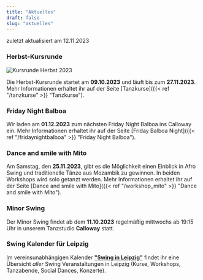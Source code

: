 ```yaml
---
title: "Aktuelles"
draft: false
slug: "aktuelles"
---
```


zuletzt aktualisiert am 12.11.2023

### Herbst-Kursrunde
![Kursrunde Herbst 2023](../slider_kurse_herbst_2023.png)

Die Herbst-Kursrunde startet am **09.10.2023** und läuft bis zum **27.11.2023**. Mehr Informationen erhaltet ihr auf der Seite [Tanzkurse]({{< ref "/tanzkurse" >}} "Tanzkurse").

### Friday Night Balboa
Wir laden am **01.12.2023** zum nächsten Friday Night Balboa ins Calloway ein. Mehr Informationen erhaltet ihr auf der Seite [Friday Balboa Night]({{< ref "/fridaynightbalboa" >}} "Friday Night Balboa").

### Dance and smile with Mito
Am Samstag, den **25.11.2023**, gibt es die Möglichkeit einen Einblick in Afro Swing und traditionelle Tänze aus Mozambik zu gewinnen. In beiden Workshops wird solo getanzt werden. Mehr Informationen erhaltet ihr auf der Seite [Dance and smile with Mito]({{< ref "/workshop_mito" >}} "Dance and smile with Mito"). 

### Minor Swing
Der Minor Swing findet ab dem **11.10.2023** regelmäßig mittwochs ab 19:15 Uhr in unserem Tanzstudio **Calloway** statt.

### Swing Kalender für Leipzig
Im vereinsunabhängigen Kalender [**"Swing in Leipzig"**](https://kalender.digital/0c529f4b4448ea55b992) findet ihr eine Übersicht *aller* Swing Veranstaltungen in Leipzig (Kurse, Workshops, Tanzabende, Social Dances, Konzerte).
